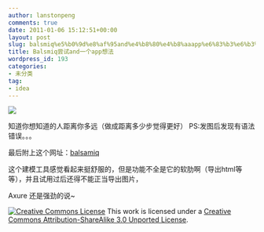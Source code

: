 ```yaml
---
author: lanstonpeng
comments: true
date: 2011-01-06 15:12:51+00:00
layout: post
slug: balsmiq%e5%b0%9d%e8%af%95and%e4%b8%80%e4%b8%aaapp%e6%83%b3%e6%b3%95
title: Balsmiq尝试and一个app想法
wordpress_id: 193
categories:
- 未分类
tag:
- idea
---
```


[![](http://www.lantonspeng.blog.cd/files/2011/01/myImage.png)](http://www.lantonspeng.blog.cd/files/2011/01/myImage.png)

知道你想知道的人距离你多远（做成距离多少步觉得更好）
PS:发图后发现有语法错误。。。

最后附上这个网址：[balsamiq](http://balsamiq.com/)

这个建模工具感觉看起来挺舒服的，但是功能不全是它的软肋啊（导出html等等），并且试用过后还得不能正当导出图片，

Axure 还是强劲的说~
<!-- more -->
[![Creative Commons License](http://i.creativecommons.org/l/by-sa/3.0/80x15.png)](http://creativecommons.org/licenses/by-sa/3.0/)
This work is licensed under a [Creative Commons Attribution-ShareAlike 3.0 Unported License](http://creativecommons.org/licenses/by-sa/3.0/).

